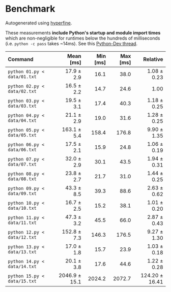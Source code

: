 # Benchmark

Autogenerated using [hyperfine](https://github.com/sharkdp/hyperfine).

These measurements **include Python's startup and module import times** which are
non-negligible for runtimes below the hundreds of milliseconds
(i.e. `python -c pass` takes ~14ms).
See this [Python-Dev thread](https://mail.python.org/pipermail/python-dev/2018-May/153296.html).

| Command | Mean [ms] | Min [ms] | Max [ms] | Relative |
|:---|---:|---:|---:|---:|
| `python 01.py < data/01.txt` | 17.9 ± 2.9 | 16.1 | 38.0 | 1.08 ± 0.23 |
| `python 02.py < data/02.txt` | 16.5 ± 2.2 | 14.7 | 24.6 | 1.00 |
| `python 03.py < data/03.txt` | 19.5 ± 3.1 | 17.4 | 40.3 | 1.18 ± 0.25 |
| `python 04.py < data/04.txt` | 21.1 ± 2.9 | 19.0 | 31.6 | 1.28 ± 0.25 |
| `python 05.py < data/05.txt` | 163.1 ± 5.4 | 158.4 | 176.8 | 9.90 ± 1.35 |
| `python 06.py < data/06.txt` | 17.5 ± 2.1 | 15.9 | 24.8 | 1.06 ± 0.19 |
| `python 07.py < data/07.txt` | 32.0 ± 2.9 | 30.1 | 43.5 | 1.94 ± 0.31 |
| `python 08.py < data/08.txt` | 23.8 ± 2.7 | 21.7 | 31.0 | 1.44 ± 0.25 |
| `python 09.py < data/09.txt` | 43.3 ± 8.5 | 39.3 | 88.6 | 2.63 ± 0.62 |
| `python 10.py < data/10.txt` | 16.7 ± 2.5 | 15.2 | 38.1 | 1.01 ± 0.20 |
| `python 11.py < data/11.txt` | 47.3 ± 3.2 | 45.5 | 66.0 | 2.87 ± 0.43 |
| `python 12.py < data/12.txt` | 152.8 ± 7.3 | 146.3 | 176.5 | 9.27 ± 1.30 |
| `python 13.py < data/13.txt` | 17.0 ± 1.8 | 15.7 | 23.9 | 1.03 ± 0.18 |
| `python 14.py < data/14.txt` | 20.1 ± 3.8 | 17.6 | 44.6 | 1.22 ± 0.28 |
| `python 15.py < data/15.txt` | 2046.9 ± 15.1 | 2024.2 | 2072.7 | 124.20 ± 16.41 |
